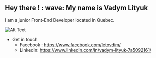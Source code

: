
## Hey there ! : wave: My name is Vadym Lityuk

I am a junior Front-End Developer located in Quebec.

![Alt Text](url)


* Get in touch
  * Facebook : https://www.facebook.com/letovdim/
  * LinkedIn: https://www.linkedin.com/in/vadym-lityuk-7a5092161/




 

